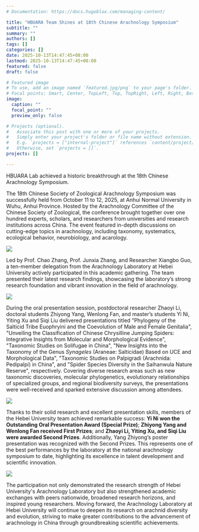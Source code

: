 ```yaml
---
# Documentation: https://docs.hugoblox.com/managing-content/

title: "HBUARA Team Shines at 18th Chinese Arachnology Symposium"
subtitle: ""
summary: ""
authors: []
tags: []
categories: []
date: 2025-10-13T14:47:45+08:00
lastmod: 2025-10-13T14:47:45+08:00
featured: false
draft: false

# Featured image
# To use, add an image named `featured.jpg/png` to your page's folder.
# Focal points: Smart, Center, TopLeft, Top, TopRight, Left, Right, BottomLeft, Bottom, BottomRight.
image:
  caption: ""
  focal_point: ""
  preview_only: false

# Projects (optional).
#   Associate this post with one or more of your projects.
#   Simply enter your project's folder or file name without extension.
#   E.g. `projects = ["internal-project"]` references `content/project/deep-learning/index.md`.
#   Otherwise, set `projects = []`.
projects: []

---
```


HBUARA Lab achieved a historic breakthrough at the 18th Chinese Arachnology Symposium.

<!--more-->

The 18th Chinese Society of Zoological Arachnology Symposium was successfully held from October 11 to 12, 2025, at Anhui Normal University in Wuhu, Anhui Province. Hosted by the Arachnology Committee of the Chinese Society of Zoological, the conference brought together over one hundred experts, scholars, and researchers from universities and research institutions across China. The event featured in-depth discussions on cutting-edge topics in arachnology, including taxonomy, systematics, ecological behavior, neurobiology, and acarology.

![](/images/2025-wuhu/1.jpg)

Led by Prof. Chao Zhang, Prof. Junxia Zhang, and Researcher Xiangbo Guo, a ten-member delegation from the Arachnology Laboratory at Hebei University actively participated in this academic gathering. The team presented their latest research findings, showcasing the laboratory’s strong research foundation and vibrant innovation in the field of arachnology.

![](/images/2025-wuhu/2.jpg)

During the oral presentation session, postdoctoral researcher Zhaoyi Li, doctoral students Zhiyong Yang, Wenlong Fan, and master’s students Yi Ni, Yiting Xu and Siqi Liu delivered presentations titled "Phylogeny of the Salticid Tribe Euophryini and the Coevolution of Male and Female Genitalia", "Unveiling the Classification of Chinese Chrysilline Jumping Spiders: Integrative Insights from Molecular and Morphological Evidence", "Taxonomic Studies on Solifugae in China", "New Insights into the Taxonomy of the Genus *Synageles* (Araneae: Salticidae) Based on UCE and Morphological Data", "Taxonomic Studies on Palpigradi (Arachnida: Pedipalpi) in China", and "Spider Species Diversity in the Saihanwula Nature Reserve", respectively. Covering diverse research areas such as new taxonomic discoveries, molecular phylogenetics, evolutionary relationships of specialized groups, and regional biodiversity surveys, the presentations were well-received and sparked extensive discussion among attendees.

![](/images/2025-wuhu/3.jpg)

Thanks to their solid research and excellent presentation skills, members of the Hebei University team achieved remarkable success: **Yi Ni won the Outstanding Oral Presentation Award (Special Prize)**; **Zhiyong Yang and Wenlong Fan received First Prizes**; and **Zhaoyi Li, Yiting Xu, and Siqi Liu were awarded Second Prizes**. Additionally, Yang Zhiyong’s poster presentation was recognized with the Second Prizes. This represents one of the best performances by the laboratory at the national arachnology symposium to date, highlighting its excellence in talent development and scientific innovation.

![](/images/2025-wuhu/4.jpg)

The participation not only demonstrated the research strength of Hebei University's Arachnology Laboratory but also strengthened academic exchanges with peers nationwide, broadened research horizons, and inspired young researchers. Moving forward, the Arachnology Laboratory at Hebei University will continue to deepen its research on arachnid diversity and evolution, striving to make greater contributions to the advancement of arachnology in China through groundbreaking scientific achievements.